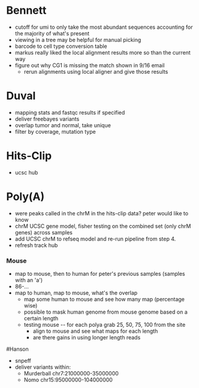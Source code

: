 # Bennett

+ cutoff for umi to only take the most abundant sequences accounting for the majority of what's present
+ viewing in a tree may be helpful for manual picking
+ barcode to cell type conversion table
+ markus really liked the local alignment results more so than the current way
+ figure out why CG1 is missing the match shown in 9/16 email
    + rerun alignments using local aligner and give those results

# Duval
+ mapping stats and fastqc results if specified
+ deliver freebayes variants
+ overlap tumor and normal, take unique
+ filter by coverage, mutation type

# Hits-Clip
+ ucsc hub

# Poly(A)
+ were peaks called in the chrM in the hits-clip data? peter would like to know
+ chrM UCSC gene model, fisher testing on the combined set (only chrM genes) across samples
+ add UCSC chrM to refseq model and re-run pipeline from step 4.
+ refresh track hub

### Mouse
+ map to mouse, then to human for peter's previous samples (samples with an 'a')
+ 86-...
+ map to human, map to mouse, what's the overlap
    + map some human to mouse and see how many map (percentage wise)
    + possible to mask human genome from mouse genome based on a certain length
    + testing mouse -- for each polya grab 25, 50, 75, 100 from the site
        + align to mouse and see what maps for each length
        + are there gains in using longer length reads


#Hanson
+ snpeff
+ deliver variants within:
    + Murderball  chr7:21000000-35000000
    + Nomo        chr15:95000000-104000000